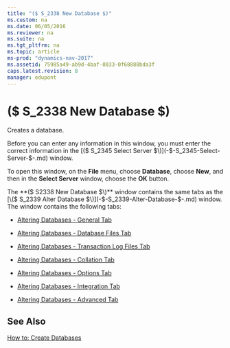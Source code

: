 ```yaml
---
title: "($ S_2338 New Database $)"
ms.custom: na
ms.date: 06/05/2016
ms.reviewer: na
ms.suite: na
ms.tgt_pltfrm: na
ms.topic: article
ms-prod: "dynamics-nav-2017"
ms.assetid: 75985a49-ab9d-4baf-8033-0f68888bda3f
caps.latest.revision: 8
manager: edupont
---
```

# ($ S_2338 New Database $)
Creates a database.  
  
 Before you can enter any information in this window, you must enter the correct information in the [\($ S\_2345 Select Server $\)](-$-S_2345-Select-Server-$-.md) window.  
  
 To open this window, on the **File** menu, choose **Database**, choose **New**, and then in the **Select Server** window, choose the **OK** button.  
  
 The **\($ S2338 New Database $\)** window contains the same tabs as the [\($ S\_2339 Alter Database $\)](-$-S_2339-Alter-Database-$-.md) window. The window contains the following tabs:  
  
-   [Altering Databases \- General Tab](Altering-Databases---General-Tab.md)  
  
-   [Altering Databases \- Database Files Tab](Altering-Databases---Database-Files-Tab.md)  
  
-   [Altering Databases \- Transaction Log Files Tab](Altering-Databases---Transaction-Log-Files-Tab.md)  
  
-   [Altering Databases \- Collation Tab](Altering-Databases---Collation-Tab.md)  
  
-   [Altering Databases \- Options Tab](Altering-Databases---Options-Tab.md)  
  
-   [Altering Databases \- Integration Tab](Altering-Databases---Integration-Tab.md)  
  
-   [Altering Databases \- Advanced Tab](Altering-Databases---Advanced-Tab.md)  
  
## See Also  
 [How to: Create Databases](../Topic/How%20to:%20Create%20Databases.md)